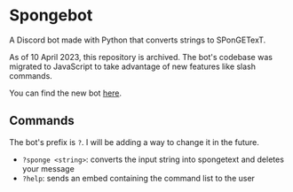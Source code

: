# Spongebot

A Discord bot made with Python that converts strings to SPonGETexT.

As of 10 April 2023, this repository is archived. The bot's codebase was migrated to JavaScript to take advantage of new features like slash commands.

You can find the new bot [here](https://github.com/MrVideo/spongebot.js).

## Commands

The bot's prefix is ``?``. I will be adding a way to change it in the future.

* ``?sponge <string>``: converts the input string into spongetext and deletes your message
* ``?help``: sends an embed containing the command list to the user
